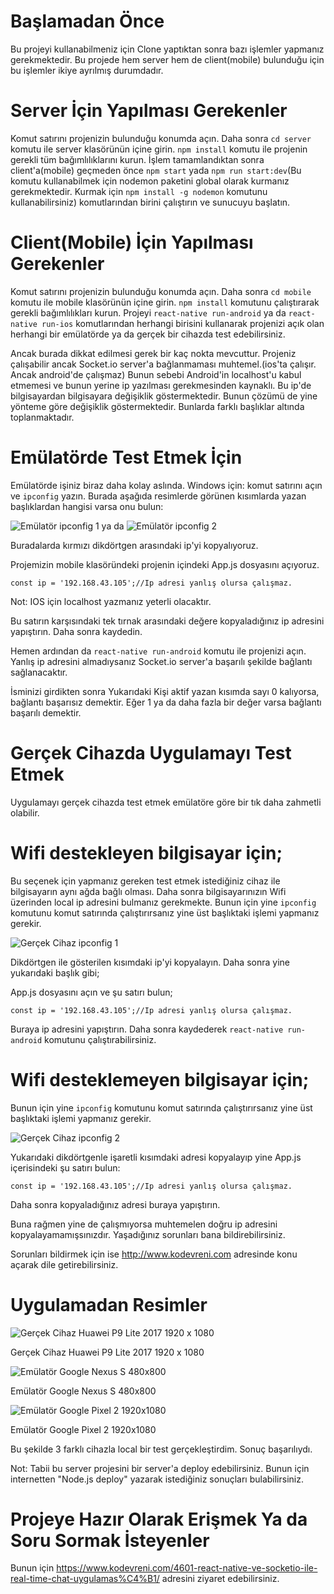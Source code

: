 # Başlamadan Önce

Bu projeyi kullanabilmeniz için Clone yaptıktan sonra bazı işlemler yapmanız gerekmektedir. Bu projede hem server hem de client(mobile) bulunduğu için bu işlemler ikiye ayrılmış durumdadır.

# Server İçin Yapılması Gerekenler

Komut satırını projenizin bulunduğu konumda açın. Daha sonra ```cd server``` komutu ile server klasörünün içine girin. ```npm install``` komutu ile projenin gerekli tüm bağımlılıklarını kurun. İşlem tamamlandıktan sonra client'a(mobile) geçmeden önce ```npm start``` yada ```npm run start:dev```(Bu komutu kullanabilmek için nodemon paketini global olarak kurmanız gerekmektedir. Kurmak için ```npm install -g nodemon``` komutunu kullanabilirsiniz) komutlarından birini çalıştırın ve sunucuyu başlatın. 

# Client(Mobile) İçin Yapılması Gerekenler

Komut satırını projenizin bulunduğu konumda açın. Daha sonra ```cd mobile``` komutu ile mobile klasörünün içine girin. ```npm install``` komutunu çalıştırarak gerekli bağımlılıkları kurun. Projeyi ```react-native run-android``` ya da ```react-native run-ios``` komutlarından herhangi birisini kullanarak projenizi açık olan herhangi bir emülatörde ya da gerçek bir cihazda test edebilirsiniz. 

Ancak burada dikkat edilmesi gerek bir kaç nokta mevcuttur. Projeniz çalışabilir ancak Socket.io server'a bağlanmaması muhtemel.(ios'ta çalışır. Ancak android'de çalışmaz) Bunun sebebi Android'in localhost'u kabul etmemesi ve bunun yerine ip yazılması gerekmesinden kaynaklı. Bu ip'de bilgisayardan bilgisayara değişiklik göstermektedir. Bunun çözümü de yine yönteme göre değişiklik göstermektedir. Bunlarda farklı başlıklar altında toplanmaktadır.

# Emülatörde Test Etmek İçin

Emülatörde işiniz biraz daha kolay aslında. Windows için: komut satırını açın ve ```ipconfig``` yazın. Burada aşağıda resimlerde görünen kısımlarda yazan başlıklardan hangisi varsa onu bulun:

![Emülatör ipconfig 1](https://www.kodevreni.com/uploads/monthly_2019_05/Screenshot_2.png.fba58d6375bc67205edfb24af2c244a6.png "Emülatör ipconfig 1")
ya da
![Emülatör ipconfig 2](https://www.kodevreni.com/uploads/monthly_2019_05/Screenshot_3.png.d7aad61709260d57ad18878a9556f32a.png "Emülatör ipconfig 2")

Buradalarda kırmızı dikdörtgen arasındaki ip'yi kopyalıyoruz.

Projemizin mobile klasöründeki projenin içindeki App.js dosyasını açıyoruz.

```
const ip = '192.168.43.105';//Ip adresi yanlış olursa çalışmaz.
```

Not: IOS için localhost yazmanız yeterli olacaktır.

Bu satırın karşısındaki tek tırnak arasındaki değere kopyaladığınız ip adresini yapıştırın. Daha sonra kaydedin.

Hemen ardından da ```react-native run-android``` komutu ile projenizi açın. Yanlış ip adresini almadıysanız Socket.io server'a başarılı şekilde bağlantı sağlanacaktır. 

İsminizi girdikten sonra Yukarıdaki Kişi aktif yazan kısımda sayı 0 kalıyorsa, bağlantı başarısız demektir. Eğer 1 ya da daha fazla bir değer varsa bağlantı başarılı demektir.

# Gerçek Cihazda Uygulamayı Test Etmek

Uygulamayı gerçek cihazda test etmek emülatöre göre bir tık daha zahmetli olabilir.

# Wifi destekleyen bilgisayar için;

Bu seçenek için yapmanız gereken test etmek istediğiniz cihaz ile bilgisayarın aynı ağda bağlı olması. Daha sonra bilgisayarınızın Wifi üzerinden local ip adresini bulmanız gerekmekte. Bunun için yine ```ipconfig``` komutunu komut satırında çalıştırırsanız yine üst başlıktaki işlemi yapmanız gerekir.

![Gerçek Cihaz ipconfig 1](https://www.kodevreni.com/uploads/monthly_2019_05/Screenshot_1.png.f108306841dc7793b63c21ce61eb9a59.png "Gerçek Cihaz ipconfig 1")

Dikdörtgen ile gösterilen kısımdaki ip'yi kopyalayın. Daha sonra yine yukarıdaki başlık gibi;

App.js dosyasını açın ve şu satırı bulun;

```
const ip = '192.168.43.105';//Ip adresi yanlış olursa çalışmaz.
```
Buraya ip adresini yapıştırın. Daha sonra kaydederek ```react-native run-android``` komutunu çalıştırabilirsiniz.

# Wifi desteklemeyen bilgisayar için;

Bunun için yine ```ipconfig``` komutunu komut satırında çalıştırırsanız yine üst başlıktaki işlemi yapmanız gerekir.

![Gerçek Cihaz ipconfig 2](https://www.kodevreni.com/uploads/monthly_2019_05/Screenshot_3.png.d7aad61709260d57ad18878a9556f32a.png "Gerçek Cihaz ipconfig 2")

Yukarıdaki dikdörtgenle işaretli kısımdaki adresi kopyalayıp yine App.js içerisindeki şu satırı bulun:

```
const ip = '192.168.43.105';//Ip adresi yanlış olursa çalışmaz.
```

Daha sonra kopyaladığınız adresi buraya yapıştırın. 

Buna rağmen yine de çalışmıyorsa muhtemelen doğru ip adresini kopyalayamamışsınızdır. Yaşadığınız sorunları bana bildirebilirsiniz.

Sorunları bildirmek için ise http://www.kodevreni.com adresinde konu açarak dile getirebilirsiniz. 

# Uygulamadan Resimler

![Gerçek Cihaz Huawei P9 Lite 2017 1920 x 1080](https://www.kodevreni.com/uploads/monthly_2019_05/Screenshot_20190511-160227.thumb.jpg.fb828acb4636d7e9bd77dde92cce7a21.jpg "Gerçek Cihaz Huawei P9 Lite 2017 1920 x 1080")

Gerçek Cihaz Huawei P9 Lite 2017 1920 x 1080

![Emülatör Google Nexus S 480x800](https://www.kodevreni.com/uploads/monthly_2019_05/Screenshot_1557579743.thumb.png.725dfdf971eb3de178710ccb3fd7aa4d.png "Emülatör Google Nexus S 480x800")

Emülatör Google Nexus S 480x800

![Emülatör Google Pixel 2 1920x1080](https://www.kodevreni.com/uploads/monthly_2019_05/Screenshot_1557579731.thumb.png.e6e0d99e282b154a2b4d2a3a337cfffa.png "Emülatör Google Pixel 2 1920x1080")

Emülatör Google Pixel 2 1920x1080

Bu şekilde 3 farklı cihazla local bir test gerçekleştirdim. Sonuç başarılıydı.

Not: Tabii bu server projesini bir server'a deploy edebilirsiniz. Bunun için internetten "Node.js deploy" yazarak istediğiniz sonuçları bulabilirsiniz.

# Projeye Hazır Olarak Erişmek Ya da Soru Sormak İsteyenler

Bunun için https://www.kodevreni.com/4601-react-native-ve-socketio-ile-real-time-chat-uygulamas%C4%B1/ adresini ziyaret edebilirsiniz.
